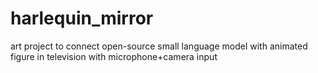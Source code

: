 # harlequin_mirror
art project to connect open-source small language model with animated figure in television with microphone+camera input
